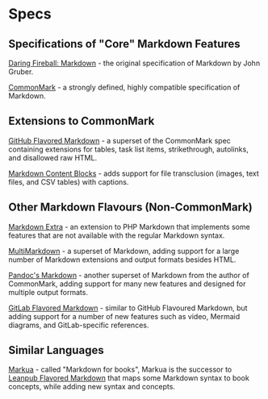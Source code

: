# Specs

## Specifications of "Core" Markdown Features

[Daring Fireball: Markdown](http://daringfireball.net/projects/markdown/) - the
original specification of Markdown by John Gruber.

[CommonMark](https://spec.commonmark.org) - a strongly defined, highly compatible
specification of Markdown.

## Extensions to CommonMark

[GitHub Flavored Markdown](https://github.github.com/gfm/) - a superset of the
CommonMark spec containing extensions for tables, task list items,
strikethrough, autolinks, and disallowed raw HTML.

[Markdown Content Blocks](https://github.com/iainc/Markdown-Content-Blocks) -
adds support for file transclusion (images, text files, and CSV tables) with
captions.

## Other Markdown Flavours (Non-CommonMark)

[Markdown Extra](https://michelf.ca/projects/php-markdown/extra/) - an 
extension to PHP Markdown that implements some features that are not available 
with the regular Markdown syntax.

[MultiMarkdown](http://fletcher.github.io/MultiMarkdown-5/syntax.html) - a 
superset of Markdown, adding support for a large number of Markdown extensions 
and output formats besides HTML.

[Pandoc's Markdown](http://pandoc.org/MANUAL.html) - another superset of
Markdown from the author of CommonMark, adding support for many new features 
and designed for multiple output formats.

[GitLab Flavored Markdown](https://docs.gitlab.com/ee/user/markdown.html) -
similar to GitHub Flavoured Markdown, but adding support for a number of new
features such as video, Mermaid diagrams, and GitLab-specific references.

## Similar Languages

[Markua](https://leanpub.com/markua/read) - called "Markdown for books", Markua
is the successor to [Leanpub Flavored Markdown](https://leanpub.com/syntax) 
that maps some Markdown syntax to book concepts, while adding new syntax and 
concepts.
